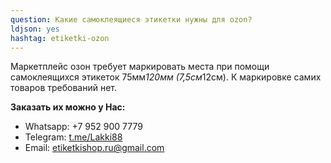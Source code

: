 ```yaml
---
question: Какие самоклеящиеся этикетки нужны для ozon?
ldjson: yes
hashtag: etiketki-ozon
---
```


Маркетплейс озон требует маркировать места при помощи самоклеящихся этикеток 75мм*120мм (7,5см*12см). К маркировке самих товаров требований нет.  


**Заказать их можно у Нас:**
* Whatsapp: +7 952 900 7779
* Telegram: [t.me/Lakki88](https://t.me/Lakki88)
* Email: [etiketkishop.ru@gmail.com](mail:etiketkishop.ru@gmail.com)
